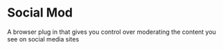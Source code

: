 # Social Mod
A browser plug in that gives you control over moderating the content you see on social media sites

